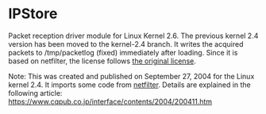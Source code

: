 # IPStore

Packet reception driver module for Linux Kernel 2.6.
The previous kernel 2.4 version has been moved to the kernel-2.4 branch.
It writes the acquired packets to /tmp/packetlog (fixed) immediately after loading.
Since it is based on netfilter, the license follows [the original license](https://www.netfilter.org/licensing.html).


Note: This was created and published on September 27, 2004 for the Linux kernel 2.4.
It imports some code from [netfilter](https://www.netfilter.org/).
Details are explained in the following article:
https://www.cqpub.co.jp/interface/contents/2004/200411.htm


